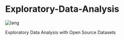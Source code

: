 # Exploratory-Data-Analysis
![lang](https://img.shields.io/badge/Python-EDA-brightgreen)


Exploratory Data Analysis with Open Source Datasets
